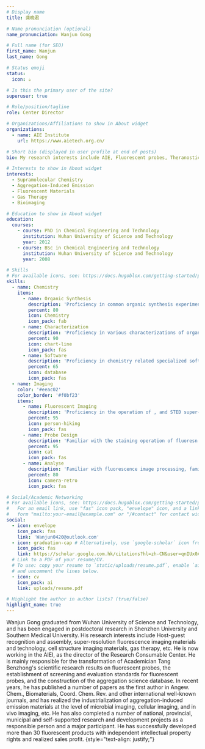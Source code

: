 ```yaml
---
# Display name
title: 龚晚君

# Name pronunciation (optional)
name_pronunciation: Wanjun Gong

# Full name (for SEO)
first_name: Wanjun
last_name: Gong

# Status emoji
status:
  icon: ☕️

# Is this the primary user of the site?
superuser: true

# Role/position/tagline
role: Center Director

# Organizations/Affiliations to show in About widget
organizations:
  - name: AIE Institute
    url: https://www.aietech.org.cn/

# Short bio (displayed in user profile at end of posts)
bio: My research interests include AIE, Fluorescent probes, Theranostics, industrialization.

# Interests to show in About widget
interests:
  - Supramolecular Chemistry
  - Aggregation-Induced Emission
  - Fluorescent Materials
  - Gas Therapy
  - Bioimaging

# Education to show in About widget
education:
  courses:
    - course: PhD in Chemical Engineering and Technology
      institution: Wuhan University of Science and Technology
      year: 2012
    - course: BSc in Chemical Engineering and Technology
      institution: Wuhan University of Science and Technology
      year: 2008

# Skills
# For available icons, see: https://docs.hugoblox.com/getting-started/page-builder/#icons
skills:
  - name: Chemistry
    items:
      - name: Organic Synthesis
        description: 'Proficiency in common organic synthesis experimental techniques, able to design and complete molecular design and synthesis within 10 steps.'
        percent: 80
        icon: Chemistry
        icon_pack: fab
      - name: Characterization
        description: 'Proficiency in various characterizations of organic compounds (NMR, MS, UV-absorption, fluorescence emission, infrared spectroscopy, Raman spectroscopy, single crystal XRD, powder XRD), experience in operating various instruments (NMR, MS, HPLC, UV-absorption, fluorescence emission, infrared spectroscopy, Raman spectroscopy, single crystal XRD, powder XRD), and in analyzing the results of characterizations.'
        percent: 90
        icon: chart-line
        icon_pack: fas
      - name: Software
        description: 'Proficiency in chemistry related specialized software such as Chemdraw, Mestrenova, Origen, Prime, Diamond, Mercury, MDI Jade, Olex2, etc.'
        percent: 65
        icon: database
        icon_pack: fas
  - name: Imaging
    color: '#eeac02'
    color_border: '#f0bf23'
    items:
      - name: Fluorescent Imaging
        description: 'Proficiency in the operation of , and STED super-resolution fluorescence microscopy.'
        percent: 95
        icon: person-hiking
        icon_pack: fas
      - name: Probe Design
        description: 'Familiar with the staining operation of fluoresn the staining process, an, bacterial specific labeling, immunohistochemistry, qPCR, chemiluminescence.'
        percent: 95
        icon: cat
        icon_pack: fas
      - name: Analyse
        description: 'Familiar with fluorescence image processing, familiar with software operation of different instruments and image processing, familiar with Imagej image processing.'
        percent: 80
        icon: camera-retro
        icon_pack: fas

# Social/Academic Networking
# For available icons, see: https://docs.hugoblox.com/getting-started/page-builder/#icons
#   For an email link, use "fas" icon pack, "envelope" icon, and a link in the
#   form "mailto:your-email@example.com" or "/#contact" for contact widget.
social:
  - icon: envelope
    icon_pack: fas
    link: 'Wanjun0420@outlook.com'
  - icon: graduation-cap # Alternatively, use `google-scholar` icon from `ai` icon pack
    icon_pack: fas
    link: https://scholar.google.com.hk/citations?hl=zh-CN&user=qnIUx0AAAAAJ
  # Link to a PDF of your resume/CV.
  # To use: copy your resume to `static/uploads/resume.pdf`, enable `ai` icons in `params.yaml`,
  # and uncomment the lines below.
  - icon: cv
    icon_pack: ai
    link: uploads/resume.pdf

# Highlight the author in author lists? (true/false)
highlight_name: true
---
```


Wanjun Gong graduated from Wuhan University of Science and Technology, and has been engaged in postdoctoral research in Shenzhen University and Southern Medical University. His research interests include Host-guest recognition and assembly, super-resolution fluorescence imaging materials and technology, cell structure imaging materials, gas therapy, etc. He is now working in the AIEI, as the director of the Research Consumable Center. He is mainly responsible for the transformation of Academician Tang Benzhong's scientific research results on fluorescent probes, the establishment of screening and evaluation standards for fluorescent probes, and the construction of the aggregation science database. In recent years, he has published a number of papers as the first author in Angew. Chem., Biomaterials, Coord. Chem. Rev. and other international well-known journals, and has realized the industrialization of aggregation-induced emission materials at the level of microbial imaging, cellular imaging, and in vivo imaging, etc. He has also completed a number of national, provincial, municipal and self-supported research and development projects as a responsible person and a major participant. He has successfully developed more than 30 fluorescent products with independent intellectual property rights and realized sales profit.
{style="text-align: justify;"}
